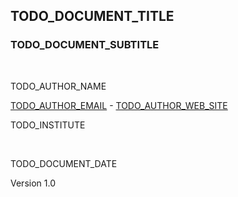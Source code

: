 <!-- .slide: data-background="#ddd" -->

## TODO_DOCUMENT_TITLE

### TODO_DOCUMENT_SUBTITLE

<br>

TODO_AUTHOR_NAME

[TODO_AUTHOR_EMAIL](mailto:TODO_AUTHOR_EMAIL) - [TODO_AUTHOR_WEB_SITE](http://TODO_AUTHOR_WEB_SITE)

TODO_INSTITUTE

<br>

TODO_DOCUMENT_DATE

Version 1.0
